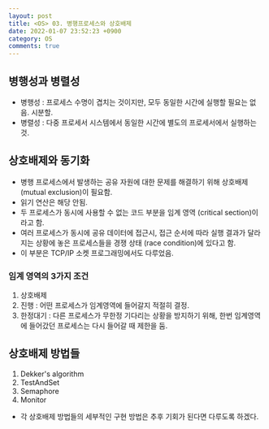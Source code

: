 ```yaml
---
layout: post
title: <OS> 03. 병행프로세스와 상호배제
date: 2022-01-07 23:52:23 +0900
category: OS
comments: true
---
```


## 병행성과 병렬성 

- 병행성 : 프로세스 수명이 겹치는 것이지만, 모두 동일한 시간에 실행할 필요는 없음. 시분할.
- 병렬성 : 다중 프로세서 시스템에서 동일한 시간에 별도의 프로세서에서 실행하는 것. 

## 상호배제와 동기화 

- 병행 프로세스에서 발생하는 공유 자원에 대한 문제를 해결하기 위해 상호배제 (mutual exclusion)이 필요함.
- 읽기 연산은 해당 안됨.
- 두 프로세스가 동시에 사용할 수 없는 코드 부분을 임계 영역 (critical section)이라고 함.
- 여러 프로세스가 동시에 공유 데이터에 접근시, 접근 순서에 따라 실행 결과가 달라지는 상황에 놓은 프로세스들을 경쟁 상태 (race condition)에 있다고 함.
- 이 부분은 TCP/IP 소켓 프로그래밍에서도 다루었음. 

### 임계 영역의 3가지 조건 

1. 상호배제
2. 진행 : 어떤 프로세스가 임계영역에 들어갈지 적절히 결정.
3. 한정대기 : 다른 프로세스가 무한정 기다리는 상황을 방지하기 위해, 한번 임계영역에 들어갔던 프로세스는 다시 들어갈 때 제한을 둠. 

## 상호배제 방법들 

1. Dekker's algorithm
2. TestAndSet
3. Semaphore
4. Monitor 

- 각 상호배제 방법들의 세부적인 구현 방법은 추후 기회가 된다면 다루도록 하겠다.